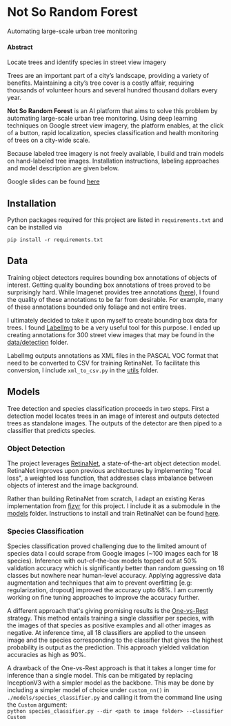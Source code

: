 # Not So Random Forest

Automating large-scale urban tree monitoring

#### Abstract

Locate trees and identify species in street view imagery

Trees are an important part of a city’s landscape, providing a variety of benefits. Maintaining a city’s tree cover is a costly affair, requiring thousands of volunteer hours and several hundred thousand dollars every year.

**Not So Random Forest** is an AI platform that aims to solve this problem by automating large-scale urban tree monitoring. Using deep learning techniques on Google street view imagery, the platform enables, at the click of a button, rapid localization, species classification and health monitoring of trees on a city-wide scale.

Because labeled tree imagery is not freely available, I build and train models on hand-labeled tree images. Installation instructions, labeling approaches and model description are given below.

Google slides can be found [here](http://bit.ly/notsorandomforest)


## Installation

Python packages required for this project are listed in `requirements.txt` and can be installed via

`pip install -r requirements.txt`


## Data

Training object detectors requires bounding box annotations of  objects of interest. Getting quality bounding box annotations of trees proved to be surprisingly hard. While Imagenet provides tree annotations ([here](http://image-net.org/download-bboxes)), I found the quality of these annotations to be far from desirable. For example, many of these annotations bounded only foliage and not entire trees.

I ultimately decided to take it upon myself to create bounding box data for trees. I found [LabelImg](https://github.com/tzutalin/labelImg) to be a very useful tool for this purpose. I ended up creating annotations for 300 street view images that may be found in the [data/detection](data/detection) folder.

LabelImg outputs annotations as XML files in the PASCAL VOC format that need to be converted to CSV for training RetinaNet. To facilitate this conversion, I include `xml_to_csv.py` in the [utils](utils) folder.


## Models

Tree detection and species classification proceeds in two steps. First a detection model locates trees in an image of interest and outputs detected trees as standalone images. The outputs of the detector are then piped to a classifier that predicts species.

### Object Detection

The project leverages [RetinaNet](https://arxiv.org/pdf/1708.02002.pdf), a state-of-the-art object detection model. RetinaNet improves upon previous architectures by implementing "focal loss", a weighted loss function, that addresses class imbalance between objects of interest and the image background.

Rather than building RetinaNet from scratch, I adapt an existing Keras implementation from [fizyr](https://github.com/fizyr/keras-retinanet) for this project. I include it as a submodule in the [models](models) folder. Instructions to install and train RetinaNet can be found [here](models/retinanet).

### Species Classification

Species classification proved challenging due to the limited amount of species data I could scrape from Google images (~100 images each for 18 species). Inference with out-of-the-box models topped out at 50% validation accuracy which is significantly better than random guessing on 18 classes but nowhere near human-level accuracy. Applying aggressive data augmentation and techniques that aim to prevent overfitting [e.g: regularization, dropout] improved the accuracy upto 68%. I am currently working on fine tuning approaches to improve the accuracy further.

A different approach that's giving promising results is the [One-vs-Rest](https://en.wikipedia.org/wiki/Multiclass_classification) strategy. This method entails training a single classifier per species, with the images of that species as positive examples and all other images as negative. At inference time, all 18 classifiers are applied to the unseen image and the species corresponding to the classifier that gives the highest probability is output as the prediction. This approach yielded validation accuracies as high as 90%.

A drawback of the One-vs-Rest approach is that it takes a longer time for inference than a single model. This can be mitigated by replacing InceptionV3 with a simpler model as the backbone. This may be done by including a simpler model of choice under `custom_nn()` in `./models/species_classifier.py` and calling it from the command line using the `Custom` argument:  
 `python species_classifier.py --dir <path to image folder> --classifier Custom`
